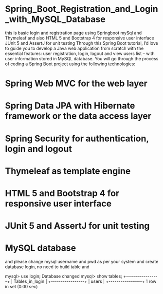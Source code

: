 # Spring_Boot_Registration_and_Login_with_MySQL_Database
this is basic login and registration page using Springboot mySql and Thymeleaf and also HTML 5 and Bootstrap 4 for responsive user interface JUnit 5 and AssertJ for unit testing
Through this Spring Boot tutorial, I’d love to guide you to develop a Java web application from scratch with the essential features: user registration, login, logout and view users list – with user information stored in MySQL database. You will go through the process of coding a Spring Boot project using the following technologies:
# Spring Web MVC for the web layer
# Spring Data JPA with Hibernate framework or the data access layer
# Spring Security for authentication, login and logout
# Thymeleaf as template engine
# HTML 5 and Bootstrap 4 for responsive user interface
# JUnit 5 and AssertJ for unit testing
# MySQL database

and please change mysql username and pwd as per your system and create database login, no need to build table and 

mysql> use login;
Database changed
mysql> show tables;
+-----------------+
| Tables_in_login |
+-----------------+
| users           |
+-----------------+
1 row in set (0.00 sec)
